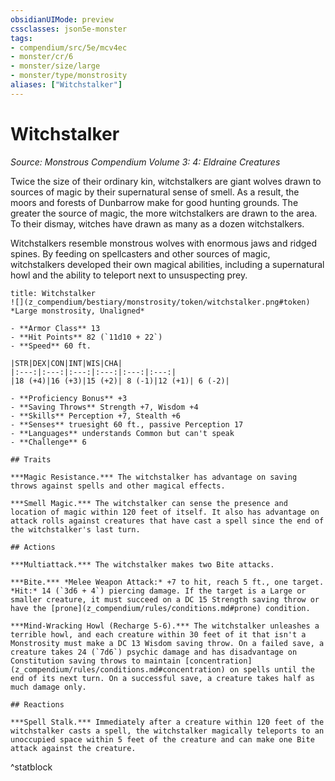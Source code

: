 ```yaml
---
obsidianUIMode: preview
cssclasses: json5e-monster
tags:
- compendium/src/5e/mcv4ec
- monster/cr/6
- monster/size/large
- monster/type/monstrosity
aliases: ["Witchstalker"]
---
```

# Witchstalker
*Source: Monstrous Compendium Volume 3: 4: Eldraine Creatures*  

Twice the size of their ordinary kin, witchstalkers are giant wolves drawn to sources of magic by their supernatural sense of smell. As a result, the moors and forests of Dunbarrow make for good hunting grounds. The greater the source of magic, the more witchstalkers are drawn to the area. To their dismay, witches have drawn as many as a dozen witchstalkers.

Witchstalkers resemble monstrous wolves with enormous jaws and ridged spines. By feeding on spellcasters and other sources of magic, witchstalkers developed their own magical abilities, including a supernatural howl and the ability to teleport next to unsuspecting prey.

```ad-statblock
title: Witchstalker
![](z_compendium/bestiary/monstrosity/token/witchstalker.png#token)
*Large monstrosity, Unaligned*

- **Armor Class** 13 
- **Hit Points** 82 (`11d10 + 22`)
- **Speed** 60 ft.

|STR|DEX|CON|INT|WIS|CHA|
|:---:|:---:|:---:|:---:|:---:|:---:|
|18 (+4)|16 (+3)|15 (+2)| 8 (-1)|12 (+1)| 6 (-2)|

- **Proficiency Bonus** +3
- **Saving Throws** Strength +7, Wisdom +4
- **Skills** Perception +7, Stealth +6
- **Senses** truesight 60 ft., passive Perception 17
- **Languages** understands Common but can't speak
- **Challenge** 6

## Traits

***Magic Resistance.*** The witchstalker has advantage on saving throws against spells and other magical effects.

***Smell Magic.*** The witchstalker can sense the presence and location of magic within 120 feet of itself. It also has advantage on attack rolls against creatures that have cast a spell since the end of the witchstalker's last turn.

## Actions

***Multiattack.*** The witchstalker makes two Bite attacks.

***Bite.*** *Melee Weapon Attack:* +7 to hit, reach 5 ft., one target. *Hit:* 14 (`3d6 + 4`) piercing damage. If the target is a Large or smaller creature, it must succeed on a DC 15 Strength saving throw or have the [prone](z_compendium/rules/conditions.md#prone) condition.

***Mind-Wracking Howl (Recharge 5-6).*** The witchstalker unleashes a terrible howl, and each creature within 30 feet of it that isn't a Monstrosity must make a DC 13 Wisdom saving throw. On a failed save, a creature takes 24 (`7d6`) psychic damage and has disadvantage on Constitution saving throws to maintain [concentration](z_compendium/rules/conditions.md#concentration) on spells until the end of its next turn. On a successful save, a creature takes half as much damage only.

## Reactions

***Spell Stalk.*** Immediately after a creature within 120 feet of the witchstalker casts a spell, the witchstalker magically teleports to an unoccupied space within 5 feet of the creature and can make one Bite attack against the creature.
```
^statblock